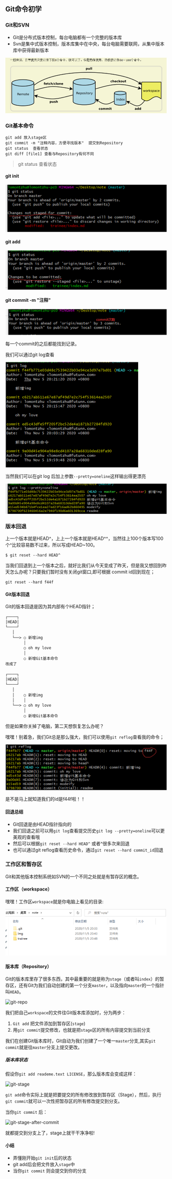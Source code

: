 ## Git命令初学

### Git和SVN

+ Git是分布式版本控制，每台电脑都有一个完整的版本库
+ Svn是集中式版本控制，版本库集中在中央，每台电脑需要联网，从集中版本库中获得最新版本

![](../img/image-20201105174604425.png)

### Git基本命令

```text
git add 放入stage区
git commit -m "注释内容，方便寻找版本"  提交到Repository
git status  查看状态
git diff [file1] 查看与Repository有何不同
```

> git status 查看状态

#### git init

![image-20201105201733015](../img/image-20201105201733015.png)

#### git add

![image-20201105201759185](../img/image-20201105201759185.png)

#### git commit -m "注释"

![image-20201105201903425](../img/image-20201105201903425.png)

每一个commit的之后都能找到记录。

我们可以通过git log查看

![image-20201105202411472](../img/image-20201105202411472.png)

当然我们可以在git log 后加上参数`--pretty=oneline`这样输出得更漂亮

![image-20201105202656222](../img/image-20201105202656222.png)

### 版本回退

上一个版本就是HEAD^，上上一个版本就是HEAD^^，当然往上100个版本写100个^比较容易数不过来，所以写成HEAD~100。

```
$ git reset --hard HEAD^
```

当我们回退到上一个版本之后，就好比我们从今天变成了昨天，但是我又想回到昨天怎么办呢？只要我们暂时没有关闭git窗口,即可根据 commit id回到现在；

```text
git reset --hard f44f
```

#### Git版本回退

Git的版本回退是因为其内部有个HEAD指针；

```ascii
┌────┐
│HEAD│
└────┘
   │
   └──> ○ 新增img
        │
        ○ oh my love
        │
        ○ 新增Git基本命令
改成了
        
┌────┐
│HEAD│
└────┘
   │
   │    ○ 新增img
   │    │
   └──> ○ oh my love
        │
        ○ 新增Git基本命令
```

但是如果你关掉了电脑，第二天想恢复怎么办呢？

嘿嘿！别着急，我们Git总是那么强大，我们可以使用`git reflog`查看我的命令；

![image-20201105204329495](../img/image-20201105204329495.png)

是不是马上就知道我们的id是f44f啦！！

#### 回退总结

+ Git回退是由HEAD指针指向的
+ 我们回退之前可以用`git log`查看提交历史`git log --pretty=oneline`可以更美观的查看哦
+ 然后可以根据`git reset --hard HEAD^` 或者^很多次来回退
+ 也可以通过git reflog查看历史命令，通过`git reset --hard commit_id`回退

### 工作区和暂存区

Git和其他版本控制系统如SVN的一个不同之处就是有暂存区的概念。

#### 工作区（workspace）

嘿嘿！工作区`workspace`就是你电脑上看见的目录:

![image-20201105204845910](../img/image-20201105204845910.png)

#### 版本库（Repository）

Git的版本库里存了很多东西，其中最重要的就是称为`stage`（或者叫`index`）的暂存区，还有Git为我们自动创建的第一个分支`master`，以及指向`master`的一个指针叫`HEAD`。

![git-repo](https://www.liaoxuefeng.com/files/attachments/919020037470528/0)

我们把自己`workspace`的文件往Git版本库添加时，分为两步：

1. `Git add` 把文件添加到暂存区(`stage`)
2. 用`git commit`提交修改，也就是把`stage`区的所有内容提交到当前分支

我们在创建Git版本库时，Git自动为我们创建了一个唯一`master`分支,其实`git commit`就是往`master`分支上提交更改。

##### 版本库状态

假设你`git add reademe.text LICENSE`，那么版本库会变成这样：

![git-stage](https://www.liaoxuefeng.com/files/attachments/919020074026336/0)

`git add`命令实际上就是把要提交的所有修改放到暂存区（Stage），然后，执行`git commit`就可以一次性把暂存区的所有修改提交到分支。

当你`git commit` 后：

![git-stage-after-commit](https://www.liaoxuefeng.com/files/attachments/919020100829536/0)

就都提交到分支上了，stage上就干干净净啦!

#### 小结

+ 弄懂刚开始`git init`后的状态
+ git add后会把文件放入`stage`中
+ 当你`git commit` 则会提交到你的分支